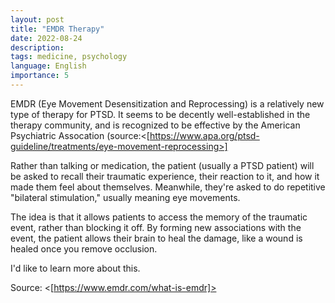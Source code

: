 ```yaml
---
layout: post
title: "EMDR Therapy"
date: 2022-08-24
description: 
tags: medicine, psychology
language: English
importance: 5
---
```

EMDR (Eye Movement Desensitization and Reprocessing) is a relatively new type of therapy for PTSD. It seems to be decently well-established in the therapy community, and is recognized to be effective by the American Psychiatric Assocation (source:<[https://www.apa.org/ptsd-guideline/treatments/eye-movement-reprocessing>]

Rather than talking or medication, the patient (usually a PTSD patient) will be asked to recall their traumatic experience, their reaction to it, and how it made them feel about themselves. Meanwhile, they're asked to do repetitive "bilateral stimulation," usually meaning eye movements.

The idea is that it allows patients to access the memory of the traumatic event, rather than blocking it off. By forming new associations with the event, the patient allows their brain to heal the damage, like a wound is healed once you remove occlusion.

I'd like to learn more about this.

Source: <[https://www.emdr.com/what-is-emdr]>


